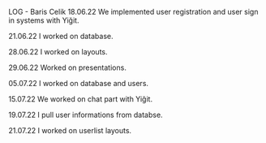 LOG - Baris Celik
18.06.22
We implemented user registration and user sign in systems with Yiğit.

21.06.22
I worked on database.

28.06.22
I worked on layouts.

29.06.22
Worked on presentations.

05.07.22
I worked on database and users.

15.07.22
We worked on chat part with Yiğit.

19.07.22
I pull user informations from databse.

21.07.22
I worked on userlist layouts.

